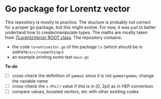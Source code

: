# Go package for Lorentz vector

This repository is mostly to practice. The stucture is probably not correct for a proper go package, but this might evolve. For now, it was just
to better undertand how to create/manipulate types. The maths are mostly taken from [TLorentzVector ROOT class](https://github.com/root-project/root/blob/master/math/physics/src/TLorentzVector.cxx). The repository contains:
  + the code `lorentzvector.go` of the package `lv` (which should be in `$GOPATH/src/<something>`)
  + an example printing some test `main.go`

**To-do**
 + [ ] cross-check the definition of `gamma2` since it is not `gamma*gamma`, change the variable name
 + [ ] cross-check the `v.Phi()` value if this is in [0, 2pi] as in HEP convention
 + [ ] compare values, boosted vectors, etc with other existing codes